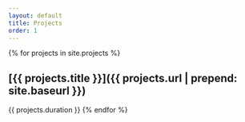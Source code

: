 ```yaml
---
layout: default
title: Projects
order: 1
---
```


{% for projects in site.projects %}
## [{{ projects.title }}]({{ projects.url | prepend: site.baseurl }})
{{ projects.duration }}
{% endfor %}
